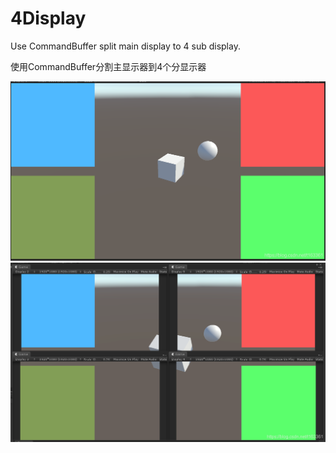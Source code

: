 # 4Display

Use CommandBuffer split main display to 4 sub display.

使用CommandBuffer分割主显示器到4个分显示器

![Main Display](./image1.png)
![Sub Display](./image2.png)